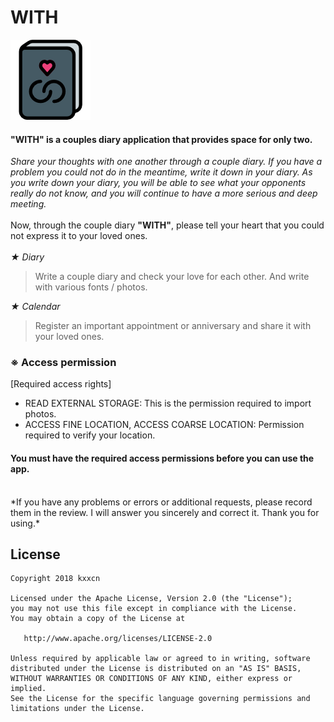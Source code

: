 WITH
======
![Logo](website/static/logo.png)
#### "WITH" is a couples diary application that provides space for only two.

*Share your thoughts with one another through a couple diary. If you have a problem you could not do in the meantime, write it down in your diary. As you write down your diary, you will be able to see what your opponents really do not know, and you will continue to have a more serious and deep meeting.*
<br><br>
Now, through the couple diary **"WITH"**, please tell your heart that you could not express it to your loved ones.
<br><br>
*★ Diary*<br>
> Write a couple diary and check your love for each other. And write with various fonts / photos.

*★ Calendar*<br>
> Register an important appointment or anniversary and share it with your loved ones.


### ※ Access permission
[Required access rights]

- READ EXTERNAL STORAGE: This is the permission required to import photos.
- ACCESS FINE LOCATION, ACCESS COARSE LOCATION: Permission required to verify your location.

#### You must have the required access permissions before you can use the app.
<br>
*If you have any problems or errors or additional requests, please record them in the review. I will answer you sincerely and correct it. Thank you for using.*

License
-------

    Copyright 2018 kxxcn

    Licensed under the Apache License, Version 2.0 (the "License");
    you may not use this file except in compliance with the License.
    You may obtain a copy of the License at

       http://www.apache.org/licenses/LICENSE-2.0

    Unless required by applicable law or agreed to in writing, software
    distributed under the License is distributed on an "AS IS" BASIS,
    WITHOUT WARRANTIES OR CONDITIONS OF ANY KIND, either express or implied.
    See the License for the specific language governing permissions and
    limitations under the License.